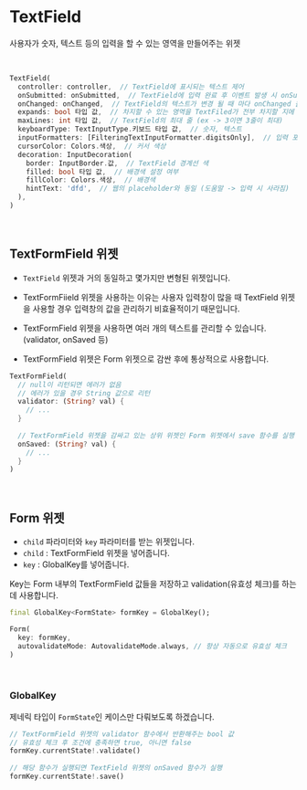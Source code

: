 # TextField

사용자가 숫자, 텍스트 등의 입력을 할 수 있는 영역을 만들어주는 위젯

<br />

``` dart
TextField(
  controller: controller,  // TextField에 표시되는 텍스트 제어
  onSubmitted: onSubmitted,  // TextField에 입력 완료 후 이벤트 발생 시 onSubmitted 콜백 함수 호출
  onChanged: onChanged,  // TextField의 텍스트가 변경 될 때 마다 onChanged 콜백 함수 호출
  expands: bool 타입 값,  // 차지할 수 있는 영역을 TextFiled가 전부 차지할 지에 대한 여부
  maxLines: int 타입 값,  // TextField의 최대 줄 (ex -> 3이면 3줄이 최대)
  keyboardType: TextInputType.키보드 타입 값,  // 숫자, 텍스트
  inputFormatters: [FilteringTextInputFormatter.digitsOnly],  // 입력 포맷 설정
  cursorColor: Colors.색상,  // 커서 색상
  decoration: InputDecoration(
    border: InputBorder.값,  // TextField 경계선 색
    filled: bool 타입 값,  // 배경색 설정 여부
    fillColor: Colors.색상,  // 배경색
    hintText: 'dfd',  // 웹의 placeholder와 동일 (도움말 -> 입력 시 사라짐)
  ),
)
```

<br />

## TextFormField 위젯

- `TextField` 위젯과 거의 동일하고 몇가지만 변형된 위젯입니다.

- TextFormFiield 위젯을 사용하는 이유는 사용자 입력창이 많을 때 TextField 위젯을 사용할 경우 입력창의 값을 관리하기 비효율적이기 때문입니다.

- TextFormField 위젯을 사용하면 여러 개의 텍스트를 관리할 수 있습니다. (validator, onSaved 등)
- TextFormField 위젯은 Form 위젯으로 감싼 후에 통상적으로 사용합니다.

``` dart
TextFormField(
  // null이 리턴되면 에러가 없음
  // 에러가 있을 경우 String 값으로 리턴
  validator: (String? val) {
    // ...
  }
  
  // TextFormField 위젯을 감싸고 있는 상위 위젯인 Form 위젯에서 save 함수를 실행 했을 때 실행됨
  onSaved: (String? val) {
    // ...
  }
)
```

<br />

## Form 위젯

- `child` 파라미터와 `key` 파라미터를 받는 위젯입니다.
- `child` : TextFormField 위젯을 넣어줍니다.
- `key` : GlobalKey를 넣어줍니다.

Key는 Form 내부의 TextFormField 값들을 저장하고 validation(유효성 체크)를 하는데 사용합니다.

``` dart
final GlobalKey<FormState> formKey = GlobalKey();

Form(
  key: formKey,
  autovalidateMode: AutovalidateMode.always, // 항상 자동으로 유효성 체크
)
```

<br />

### GlobalKey

제네릭 타입이 `FormState`인 케이스만 다뤄보도록 하겠습니다.

``` dart
// TextFormField 위젯의 validator 함수에서 반환해주는 bool 값
// 유효성 체크 후 조건에 충족하면 true, 아니면 false
formKey.currentState!.validate()
  
// 해당 함수가 실행되면 TextField 위젯의 onSaved 함수가 실행
formKey.currentState!.save()
```

